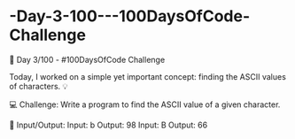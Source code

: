 # -Day-3-100---100DaysOfCode-Challenge

🚀 Day 3/100 - #100DaysOfCode Challenge

Today, I worked on a simple yet important concept: finding the ASCII values of characters. 💡

💻 Challenge:
Write a program to find the ASCII value of a given character.

📝 Input/Output:
Input: b
Output: 98
Input: B
Output: 66
